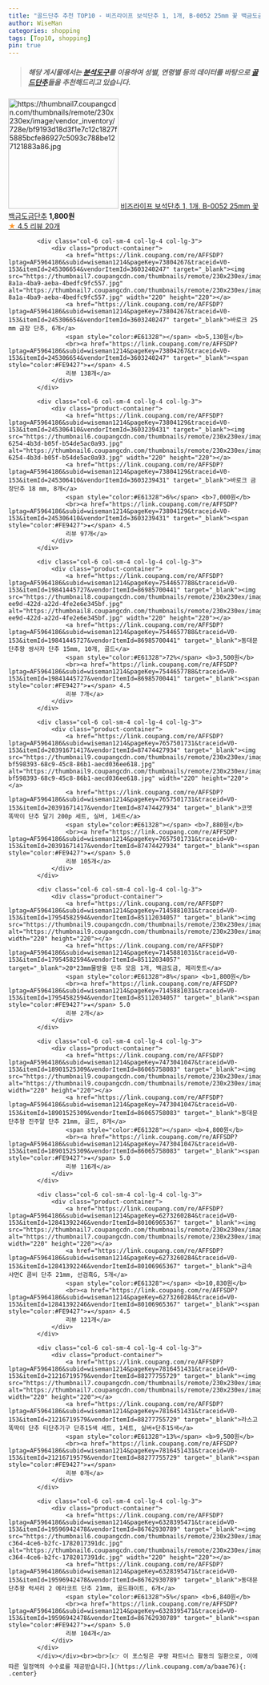 ```yaml
---
title: "골드단추 추천 TOP10 - 비즈라이프 보석단추 1, 1개, B-0052 25mm 꽃 백금도금단추"
author: WiseMan
categories: shopping
tags: [Top10, shopping]
pin: true
---
```


> ##### 해당 게시물에서는 [**분석도구**](https://itemscout.io/)를 이용하여 **성별**, **연령별** 등의 데이터를 바탕으로 [**골드단추**](https://link.coupang.com/a/baae76)들을 추천해드리고 있습니다.
<div class="container"><div class="row">
            <div class="col-6 col-sm-4 col-lg-4 col-lg-3">
                <div class="product-container">
                    <a href="https://link.coupang.com/re/AFFSDP?lptag=AF5964186&subid=wiseman1214&pageKey=5175541010&traceid=V0-153&itemId=7151446092&vendorItemId=74443158964" target="_blank"><img src="https://thumbnail7.coupangcdn.com/thumbnails/remote/230x230ex/image/vendor_inventory/728e/bf9193d18d3f1e7c12c1827f5885bcfe86927c5093c788be127121883a86.jpg" alt="https://thumbnail7.coupangcdn.com/thumbnails/remote/230x230ex/image/vendor_inventory/728e/bf9193d18d3f1e7c12c1827f5885bcfe86927c5093c788be127121883a86.jpg" width="220" height="220"></a>
                    <a href="https://link.coupang.com/re/AFFSDP?lptag=AF5964186&subid=wiseman1214&pageKey=5175541010&traceid=V0-153&itemId=7151446092&vendorItemId=74443158964" target="_blank">비즈라이프 보석단추 1, 1개, B-0052 25mm 꽃 백금도금단추</a>
                    <span style="color:#E61328"></span> <b>1,800원</b>
                    <br><a href="https://link.coupang.com/re/AFFSDP?lptag=AF5964186&subid=wiseman1214&pageKey=5175541010&traceid=V0-153&itemId=7151446092&vendorItemId=74443158964" target="_blank"><span style="color:#FE9427">★</span> 4.5
                    리뷰 20개</a>
                </div>
            </div>
            
            <div class="col-6 col-sm-4 col-lg-4 col-lg-3">
                <div class="product-container">
                    <a href="https://link.coupang.com/re/AFFSDP?lptag=AF5964186&subid=wiseman1214&pageKey=73804267&traceid=V0-153&itemId=245306654&vendorItemId=3603240247" target="_blank"><img src="https://thumbnail7.coupangcdn.com/thumbnails/remote/230x230ex/image/product/image/vendoritem/2019/03/05/3603240247/bab680fb-8a1a-4ba9-aeba-4bedfc9fc557.jpg" alt="https://thumbnail7.coupangcdn.com/thumbnails/remote/230x230ex/image/product/image/vendoritem/2019/03/05/3603240247/bab680fb-8a1a-4ba9-aeba-4bedfc9fc557.jpg" width="220" height="220"></a>
                    <a href="https://link.coupang.com/re/AFFSDP?lptag=AF5964186&subid=wiseman1214&pageKey=73804267&traceid=V0-153&itemId=245306654&vendorItemId=3603240247" target="_blank">바로크 25 mm 금장 단추, 6개</a>
                    <span style="color:#E61328"></span> <b>5,130원</b>
                    <br><a href="https://link.coupang.com/re/AFFSDP?lptag=AF5964186&subid=wiseman1214&pageKey=73804267&traceid=V0-153&itemId=245306654&vendorItemId=3603240247" target="_blank"><span style="color:#FE9427">★</span> 4.5
                    리뷰 138개</a>
                </div>
            </div>
            
            <div class="col-6 col-sm-4 col-lg-4 col-lg-3">
                <div class="product-container">
                    <a href="https://link.coupang.com/re/AFFSDP?lptag=AF5964186&subid=wiseman1214&pageKey=73804129&traceid=V0-153&itemId=245306410&vendorItemId=3603239431" target="_blank"><img src="https://thumbnail6.coupangcdn.com/thumbnails/remote/230x230ex/image/product/image/vendoritem/2019/03/05/3603239431/ffbdc59f-6254-4b3d-b05f-b54de5ac0a93.jpg" alt="https://thumbnail6.coupangcdn.com/thumbnails/remote/230x230ex/image/product/image/vendoritem/2019/03/05/3603239431/ffbdc59f-6254-4b3d-b05f-b54de5ac0a93.jpg" width="220" height="220"></a>
                    <a href="https://link.coupang.com/re/AFFSDP?lptag=AF5964186&subid=wiseman1214&pageKey=73804129&traceid=V0-153&itemId=245306410&vendorItemId=3603239431" target="_blank">바로크 금장단추 18 mm, 8개</a>
                    <span style="color:#E61328">6%</span> <b>7,000원</b>
                    <br><a href="https://link.coupang.com/re/AFFSDP?lptag=AF5964186&subid=wiseman1214&pageKey=73804129&traceid=V0-153&itemId=245306410&vendorItemId=3603239431" target="_blank"><span style="color:#FE9427">★</span> 4.5
                    리뷰 97개</a>
                </div>
            </div>
            
            <div class="col-6 col-sm-4 col-lg-4 col-lg-3">
                <div class="product-container">
                    <a href="https://link.coupang.com/re/AFFSDP?lptag=AF5964186&subid=wiseman1214&pageKey=7544657788&traceid=V0-153&itemId=19841445727&vendorItemId=86985700441" target="_blank"><img src="https://thumbnail8.coupangcdn.com/thumbnails/remote/230x230ex/image/retail/images/2023/08/25/15/2/8fa9f4fd-ee9d-422d-a22d-4fe2e6e345bf.jpg" alt="https://thumbnail8.coupangcdn.com/thumbnails/remote/230x230ex/image/retail/images/2023/08/25/15/2/8fa9f4fd-ee9d-422d-a22d-4fe2e6e345bf.jpg" width="220" height="220"></a>
                    <a href="https://link.coupang.com/re/AFFSDP?lptag=AF5964186&subid=wiseman1214&pageKey=7544657788&traceid=V0-153&itemId=19841445727&vendorItemId=86985700441" target="_blank">동대문단추왕 쌍사자 단추 15mm, 10개, 골드</a>
                    <span style="color:#E61328">72%</span> <b>3,500원</b>
                    <br><a href="https://link.coupang.com/re/AFFSDP?lptag=AF5964186&subid=wiseman1214&pageKey=7544657788&traceid=V0-153&itemId=19841445727&vendorItemId=86985700441" target="_blank"><span style="color:#FE9427">★</span> 4.5
                    리뷰 7개</a>
                </div>
            </div>
            
            <div class="col-6 col-sm-4 col-lg-4 col-lg-3">
                <div class="product-container">
                    <a href="https://link.coupang.com/re/AFFSDP?lptag=AF5964186&subid=wiseman1214&pageKey=7657501731&traceid=V0-153&itemId=20391671417&vendorItemId=87474427934" target="_blank"><img src="https://thumbnail9.coupangcdn.com/thumbnails/remote/230x230ex/image/retail/images/2241637839696955-bf598393-68c9-45c8-86b1-aecd036ee618.jpg" alt="https://thumbnail9.coupangcdn.com/thumbnails/remote/230x230ex/image/retail/images/2241637839696955-bf598393-68c9-45c8-86b1-aecd036ee618.jpg" width="220" height="220"></a>
                    <a href="https://link.coupang.com/re/AFFSDP?lptag=AF5964186&subid=wiseman1214&pageKey=7657501731&traceid=V0-153&itemId=20391671417&vendorItemId=87474427934" target="_blank">코멧 똑딱이 단추 달기 200p 세트, 실버, 1세트</a>
                    <span style="color:#E61328"></span> <b>7,880원</b>
                    <br><a href="https://link.coupang.com/re/AFFSDP?lptag=AF5964186&subid=wiseman1214&pageKey=7657501731&traceid=V0-153&itemId=20391671417&vendorItemId=87474427934" target="_blank"><span style="color:#FE9427">★</span> 5.0
                    리뷰 105개</a>
                </div>
            </div>
            
            <div class="col-6 col-sm-4 col-lg-4 col-lg-3">
                <div class="product-container">
                    <a href="https://link.coupang.com/re/AFFSDP?lptag=AF5964186&subid=wiseman1214&pageKey=7145881031&traceid=V0-153&itemId=17954582594&vendorItemId=85112034057" target="_blank"><img src="https://thumbnail9.coupangcdn.com/thumbnails/remote/230x230ex/image/vendor_inventory/5a4c/dae70a4ff891502ed7ab30fa9933bd9767387c537f5646a6a1a5e3ae4d5b.jpg" alt="https://thumbnail9.coupangcdn.com/thumbnails/remote/230x230ex/image/vendor_inventory/5a4c/dae70a4ff891502ed7ab30fa9933bd9767387c537f5646a6a1a5e3ae4d5b.jpg" width="220" height="220"></a>
                    <a href="https://link.coupang.com/re/AFFSDP?lptag=AF5964186&subid=wiseman1214&pageKey=7145881031&traceid=V0-153&itemId=17954582594&vendorItemId=85112034057" target="_blank">20*23mm물방울 단추 모음 1개, 백금도금, 페리돗트</a>
                    <span style="color:#E61328">8%</span> <b>1,800원</b>
                    <br><a href="https://link.coupang.com/re/AFFSDP?lptag=AF5964186&subid=wiseman1214&pageKey=7145881031&traceid=V0-153&itemId=17954582594&vendorItemId=85112034057" target="_blank"><span style="color:#FE9427">★</span> 5.0
                    리뷰 2개</a>
                </div>
            </div>
            
            <div class="col-6 col-sm-4 col-lg-4 col-lg-3">
                <div class="product-container">
                    <a href="https://link.coupang.com/re/AFFSDP?lptag=AF5964186&subid=wiseman1214&pageKey=7473041047&traceid=V0-153&itemId=18901525309&vendorItemId=86065758083" target="_blank"><img src="https://thumbnail9.coupangcdn.com/thumbnails/remote/230x230ex/image/rs_quotation_api/vuerhaou/e6cc01ab37aa4bb189cacc00c23d48f2.jpg" alt="https://thumbnail9.coupangcdn.com/thumbnails/remote/230x230ex/image/rs_quotation_api/vuerhaou/e6cc01ab37aa4bb189cacc00c23d48f2.jpg" width="220" height="220"></a>
                    <a href="https://link.coupang.com/re/AFFSDP?lptag=AF5964186&subid=wiseman1214&pageKey=7473041047&traceid=V0-153&itemId=18901525309&vendorItemId=86065758083" target="_blank">동대문단추왕 진주알 단추 21mm, 골드, 8개</a>
                    <span style="color:#E61328"></span> <b>4,800원</b>
                    <br><a href="https://link.coupang.com/re/AFFSDP?lptag=AF5964186&subid=wiseman1214&pageKey=7473041047&traceid=V0-153&itemId=18901525309&vendorItemId=86065758083" target="_blank"><span style="color:#FE9427">★</span> 5.0
                    리뷰 116개</a>
                </div>
            </div>
            
            <div class="col-6 col-sm-4 col-lg-4 col-lg-3">
                <div class="product-container">
                    <a href="https://link.coupang.com/re/AFFSDP?lptag=AF5964186&subid=wiseman1214&pageKey=6273260284&traceid=V0-153&itemId=12841392246&vendorItemId=80106965367" target="_blank"><img src="https://thumbnail7.coupangcdn.com/thumbnails/remote/230x230ex/image/rs_quotation_api/oeiufxy6/70b855a5e4e64c7fa869fe2acf1bc2e5.jpg" alt="https://thumbnail7.coupangcdn.com/thumbnails/remote/230x230ex/image/rs_quotation_api/oeiufxy6/70b855a5e4e64c7fa869fe2acf1bc2e5.jpg" width="220" height="220"></a>
                    <a href="https://link.coupang.com/re/AFFSDP?lptag=AF5964186&subid=wiseman1214&pageKey=6273260284&traceid=V0-153&itemId=12841392246&vendorItemId=80106965367" target="_blank">금속 샤먼C 콤비 단추 21mm, 선검흑G, 5개</a>
                    <span style="color:#E61328"></span> <b>10,830원</b>
                    <br><a href="https://link.coupang.com/re/AFFSDP?lptag=AF5964186&subid=wiseman1214&pageKey=6273260284&traceid=V0-153&itemId=12841392246&vendorItemId=80106965367" target="_blank"><span style="color:#FE9427">★</span> 4.5
                    리뷰 121개</a>
                </div>
            </div>
            
            <div class="col-6 col-sm-4 col-lg-4 col-lg-3">
                <div class="product-container">
                    <a href="https://link.coupang.com/re/AFFSDP?lptag=AF5964186&subid=wiseman1214&pageKey=7816451431&traceid=V0-153&itemId=21216719579&vendorItemId=88277755729" target="_blank"><img src="https://thumbnail7.coupangcdn.com/thumbnails/remote/230x230ex/image/vendor_inventory/e0cb/08839b1adb973df1942de7070d6328d2e4f758ff7ce17e4c20213aef9ad4.JPG" alt="https://thumbnail7.coupangcdn.com/thumbnails/remote/230x230ex/image/vendor_inventory/e0cb/08839b1adb973df1942de7070d6328d2e4f758ff7ce17e4c20213aef9ad4.JPG" width="220" height="220"></a>
                    <a href="https://link.coupang.com/re/AFFSDP?lptag=AF5964186&subid=wiseman1214&pageKey=7816451431&traceid=V0-153&itemId=21216719579&vendorItemId=88277755729" target="_blank">라스고 똑딱이 단추 티단추기구 단추15색 세트, 1세트, 실버+단추15색</a>
                    <span style="color:#E61328">13%</span> <b>9,500원</b>
                    <br><a href="https://link.coupang.com/re/AFFSDP?lptag=AF5964186&subid=wiseman1214&pageKey=7816451431&traceid=V0-153&itemId=21216719579&vendorItemId=88277755729" target="_blank"><span style="color:#FE9427">★</span> 
                    리뷰 0개</a>
                </div>
            </div>
            
            <div class="col-6 col-sm-4 col-lg-4 col-lg-3">
                <div class="product-container">
                    <a href="https://link.coupang.com/re/AFFSDP?lptag=AF5964186&subid=wiseman1214&pageKey=6328395471&traceid=V0-153&itemId=19596942478&vendorItemId=86762930789" target="_blank"><img src="https://thumbnail6.coupangcdn.com/thumbnails/remote/230x230ex/image/retail/images/2023/08/02/14/4/71c59586-c364-4ce6-b2fc-1782017391dc.jpg" alt="https://thumbnail6.coupangcdn.com/thumbnails/remote/230x230ex/image/retail/images/2023/08/02/14/4/71c59586-c364-4ce6-b2fc-1782017391dc.jpg" width="220" height="220"></a>
                    <a href="https://link.coupang.com/re/AFFSDP?lptag=AF5964186&subid=wiseman1214&pageKey=6328395471&traceid=V0-153&itemId=19596942478&vendorItemId=86762930789" target="_blank">동대문단추왕 럭셔리 2 에라코트 단추 21mm, 골드화이트, 6개</a>
                    <span style="color:#E61328">5%</span> <b>6,840원</b>
                    <br><a href="https://link.coupang.com/re/AFFSDP?lptag=AF5964186&subid=wiseman1214&pageKey=6328395471&traceid=V0-153&itemId=19596942478&vendorItemId=86762930789" target="_blank"><span style="color:#FE9427">★</span> 5.0
                    리뷰 104개</a>
                </div>
            </div>
            </div></div><br><br>[👉 이 포스팅은 쿠팡 파트너스 활동의 일환으로, 이에 따른 일정액의 수수료를 제공받습니다.](https://link.coupang.com/a/baae76){: .center}